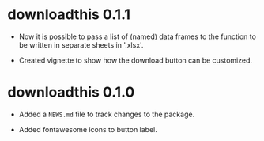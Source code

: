 # downloadthis 0.1.1

* Now it is possible to pass a list of (named) data frames to the function to be written in separate sheets in '.xlsx'.

* Created vignette to show how the download button can be customized.

# downloadthis 0.1.0

* Added a `NEWS.md` file to track changes to the package.

* Added fontawesome icons to button label.
